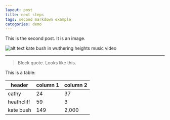 ```yaml
---
layout: post
title: next steps
tags: second markdown example
catogories: demo
---
```


This is the second post.
It is an image. 

![alt text kate bush in wuthering heights music video](https://ik.imagekit.io/bustmag/images/articles/33833/photos2018/katebush_83e4b.jpeg)

-------------------------------------

>Block quote.
>Looks like this.

This is a table:

| header | column 1 | column 2 |
| --- | --- | --- |
| cathy | 24 | 37 |
| heathcliff | 59 | 3 |
| kate bush | 149 | 2,000 |


